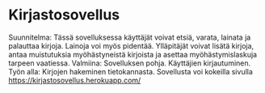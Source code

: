 # Kirjastosovellus
Suunnitelma:
Tässä sovelluksessa käyttäjät voivat etsiä, varata, lainata ja palauttaa kirjoja.
Lainoja voi myös pidentää.
Ylläpitäjät voivat lisätä kirjoja, antaa muistutuksia myöhästyneistä kirjoista ja asettaa myöhästymislaskuja tarpeen vaatiessa.
Valmiina:
Sovelluksen pohja. Käyttäjien kirjautuminen.
Työn alla:
Kirjojen hakeminen tietokannasta.
Sovellusta voi kokeilla sivulla https://kirjastosovellus.herokuapp.com/
